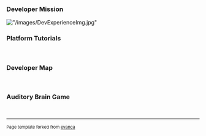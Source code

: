 ### Developer Mission ### 


!["/images/DevExperienceImg.jpg"](https://ddavis-100.github.io/UX_Portfolio/projects/DeveloperMission)

### Platform Tutorials ### 


![<img src="images/DevTutorialsImg.png?raw=true"/>](https://ddavis-100.github.io/UX_Portfolio/projects/DevTutorial)

### Developer Map ###

![<img src="images/1*i00wc9Mn7C-DwEi4BZtsPw.png.jpg?raw=true"/>](https://ddavis-100.github.io/UX_Portfolio/projects/DevExperience)

### Auditory Brain Game ###

![<img src="images/AudBrainGame.jpg?raw=true"/>](https://ddavis-100.github.io/UX_Portfolio/projects/AudBrainGame)

---
<p style="font-size:11px">Page template forked from <a href="https://github.com/evanca/quick-portfolio">evanca</a></p>
<!-- Remove above link if you don't want to attibute -->
